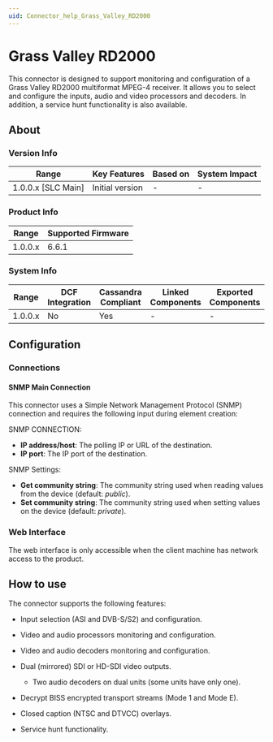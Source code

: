 ```yaml
---
uid: Connector_help_Grass_Valley_RD2000
---
```


# Grass Valley RD2000

This connector is designed to support monitoring and configuration of a Grass Valley RD2000 multiformat MPEG-4 receiver. It allows you to select and configure the inputs, audio and video processors and decoders. In addition, a service hunt functionality is also available.

## About

### Version Info

| Range                | Key Features     | Based on     | System Impact     |
|----------------------|------------------|--------------|-------------------|
| 1.0.0.x [SLC Main]   | Initial version  | -            | -                 |

### Product Info

| Range     | Supported Firmware     |
|-----------|------------------------|
| 1.0.0.x   | 6.6.1                  |

### System Info

| Range     | DCF Integration     | Cassandra Compliant     | Linked Components     | Exported Components     |
|-----------|---------------------|-------------------------|-----------------------|-------------------------|
| 1.0.0.x   | No                  | Yes                     | -                     | -                       |

## Configuration

### Connections

#### SNMP Main Connection

This connector uses a Simple Network Management Protocol (SNMP) connection and requires the following input during element creation:

SNMP CONNECTION:

- **IP address/host**: The polling IP or URL of the destination.
- **IP port**: The IP port of the destination.

SNMP Settings:

- **Get community string**: The community string used when reading values from the device (default: *public*).
- **Set community string**: The community string used when setting values on the device (default: *private*).

### Web Interface

The web interface is only accessible when the client machine has network access to the product.

## How to use

The connector supports the following features:

- Input selection (ASI and DVB-S/S2) and configuration.

- Video and audio processors monitoring and configuration.

- Video and audio decoders monitoring and configuration.

- Dual (mirrored) SDI or HD-SDI video outputs.
  - Two audio decoders on dual units (some units have only one).

- Decrypt BISS encrypted transport streams (Mode 1 and Mode E).

- Closed caption (NTSC and DTVCC) overlays.

- Service hunt functionality.
